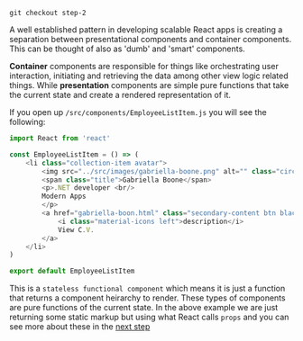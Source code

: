 ```
git checkout step-2
```

A well established pattern in developing scalable React apps is creating a separation between presentational components and container components. This can be 
thought of also as 'dumb' and 'smart' components.

**Container** components are responsible for things like orchestrating user interaction, initiating and retrieving the data among other view logic related things. 
While **presentation** components are simple pure functions that take the current state and create a rendered representation of it.

If you open up `/src/components/EmployeeListItem.js` you will see the following:

``` javascript
import React from 'react'

const EmployeeListItem = () => (
    <li class="collection-item avatar">
        <img src="../src/images/gabriella-boone.png" alt="" class="circle" />
        <span class="title">Gabriella Boone</span>
        <p>.NET developer <br/>
        Modern Apps
        </p>
        <a href="gabriella-boon.html" class="secondary-content btn black">
            <i class="material-icons left">description</i>
            View C.V.
        </a>
    </li>
)

export default EmployeeListItem
```

This is a `stateless functional component` which means it is just a function that returns a component heirarchy to render.
These types of components are pure functions of the current state. In the above example we are just returning some static
markup but using what React calls `props` and you can see more about these in the [next step]()